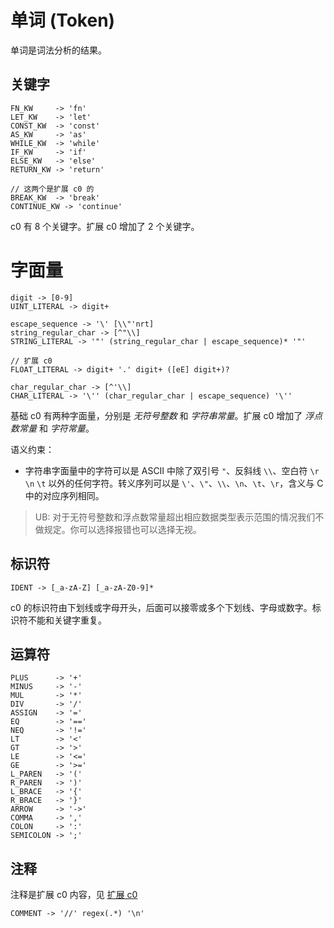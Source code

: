 # 单词 (Token)

单词是词法分析的结果。

## 关键字

```
FN_KW     -> 'fn'
LET_KW    -> 'let'
CONST_KW  -> 'const'
AS_KW     -> 'as'
WHILE_KW  -> 'while'
IF_KW     -> 'if'
ELSE_KW   -> 'else'
RETURN_KW -> 'return'

// 这两个是扩展 c0 的
BREAK_KW  -> 'break'
CONTINUE_KW -> 'continue'
```

c0 有 8 个关键字。扩展 c0 增加了 2 个关键字。

# 字面量

```
digit -> [0-9]
UINT_LITERAL -> digit+

escape_sequence -> '\' [\\"'nrt]
string_regular_char -> [^"\\]
STRING_LITERAL -> '"' (string_regular_char | escape_sequence)* '"'

// 扩展 c0
FLOAT_LITERAL -> digit+ '.' digit+ ([eE] digit+)?

char_regular_char -> [^'\\]
CHAR_LITERAL -> '\'' (char_regular_char | escape_sequence) '\''
```

基础 c0 有两种字面量，分别是 _无符号整数_ 和 _字符串常量_。扩展 c0 增加了 _浮点数常量_ 和 _字符常量_。

语义约束：

- 字符串字面量中的字符可以是 ASCII 中除了双引号 `"`、反斜线 `\\`、空白符 `\r` `\n` `\t` 以外的任何字符。转义序列可以是 `\'`、`\"`、`\\`、`\n`、`\t`、`\r`，含义与 C 中的对应序列相同。

> UB: 对于无符号整数和浮点数常量超出相应数据类型表示范围的情况我们不做规定。你可以选择报错也可以选择无视。

## 标识符

```
IDENT -> [_a-zA-Z] [_a-zA-Z0-9]*
```

c0 的标识符由下划线或字母开头，后面可以接零或多个下划线、字母或数字。标识符不能和关键字重复。

## 运算符

```
PLUS      -> '+'
MINUS     -> '-'
MUL       -> '*'
DIV       -> '/'
ASSIGN    -> '='
EQ        -> '=='
NEQ       -> '!='
LT        -> '<'
GT        -> '>'
LE        -> '<='
GE        -> '>='
L_PAREN   -> '('
R_PAREN   -> ')'
L_BRACE   -> '{'
R_BRACE   -> '}'
ARROW     -> '->'
COMMA     -> ','
COLON     -> ':'
SEMICOLON -> ';'
```

## 注释

注释是扩展 c0 内容，见 [扩展 c0](extended-c0.md#注释)

```
COMMENT -> '//' regex(.*) '\n'
```
